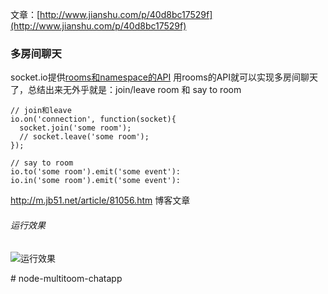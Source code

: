 文章：[http://www.jianshu.com/p/40d8bc17529f](http://www.jianshu.com/p/40d8bc17529f)

### 多房间聊天
socket.io提供[rooms和namespace的API](http://socket.io/docs/rooms-and-namespaces/)
用rooms的API就可以实现多房间聊天了，总结出来无外乎就是：join/leave room 和 say to room
```
// join和leave
io.on('connection', function(socket){
  socket.join('some room');
  // socket.leave('some room');
});

// say to room
io.to('some room').emit('some event'):
io.in('some room').emit('some event'):
```
http://m.jb51.net/article/81056.htm  博客文章

###### 运行效果
![运行效果](http://upload-images.jianshu.io/upload_images/436630-d01d00f22a54a6e3.png?imageMogr2/auto-orient/strip|imageView2/2/w/1240)

#   n o d e - m u l t i t o o m - c h a t a p p  
 